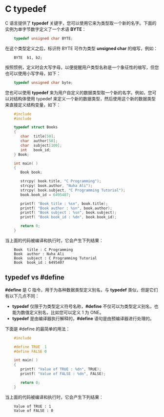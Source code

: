 # C typedef

C 语言提供了 **typedef** 关键字，您可以使用它来为类型取一个新的名字。下面的实例为单字节数字定义了一个术语 **BYTE**：

```c
    typedef unsigned char BYTE;
```

在这个类型定义之后，标识符 BYTE 可作为类型 **unsigned char** 的缩写，例如：

```
    BYTE  b1, b2;
```

按照惯例，定义时会大写字母，以便提醒用户类型名称是一个象征性的缩写，但您也可以使用小写字母，如下：

```c
    typedef unsigned char byte;
```

您也可以使用 **typedef** 来为用户自定义的数据类型取一个新的名字。例如，您可以对结构体使用 typedef 来定义一个新的数据类型，然后使用这个新的数据类型来直接定义结构变量，如下：

```c
    #include
    #include

    typedef struct Books
    {
       char  title[50];
       char  author[50];
       char  subject[100];
       int   book_id;
    } Book;

    int main( )
    {
       Book book;

       strcpy( book.title, "C Programming");
       strcpy( book.author, "Nuha Ali");
       strcpy( book.subject, "C Programming Tutorial");
       book.book_id = 6495407;

       printf( "Book title : %sn", book.title);
       printf( "Book author : %sn", book.author);
       printf( "Book subject : %sn", book.subject);
       printf( "Book book_id : %dn", book.book_id);

       return 0;
    }
```

当上面的代码被编译和执行时，它会产生下列结果：

```
    Book  title : C Programming
    Book  author : Nuha Ali
    Book  subject : C Programming Tutorial
    Book  book_id : 6495407
```
## typedef vs #define
**#define** 是 C 指令，用于为各种数据类型定义别名，与 **typedef** 类似，但是它们有以下几点不同：
* **typedef** 仅限于为类型定义符号名称，**#define** 不仅可以为类型定义别名，也能为数值定义别名，比如您可以定义 1 为 ONE。
* **typedef** 是由编译器执行解释的，**#define** 语句是由预编译器进行处理的。

下面是 #define 的最简单的用法：

```c
    #include

    #define TRUE  1
    #define FALSE 0

    int main( )
    {
       printf( "Value of TRUE : %dn", TRUE);
       printf( "Value of FALSE : %dn", FALSE);

       return 0;
    }
```

当上面的代码被编译和执行时，它会产生下列结果：

```
    Value of TRUE : 1
    Value of FALSE : 0
```
